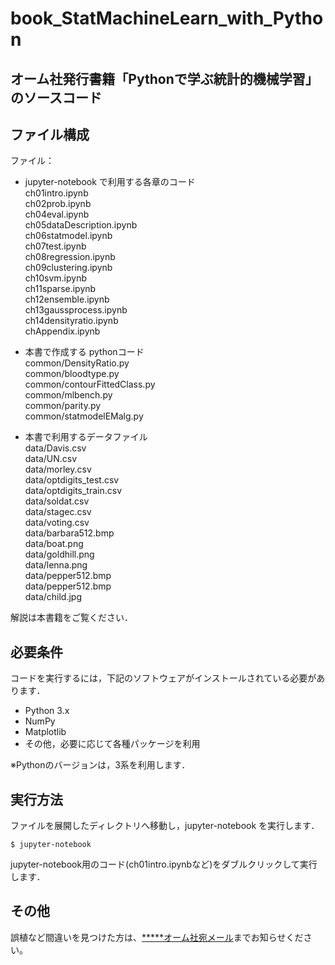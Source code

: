 # book_StatMachineLearn_with_Python
## オーム社発行書籍「Pythonで学ぶ統計的機械学習」のソースコード


## ファイル構成

ファイル：
- jupyter-notebook で利用する各章のコード   
ch01intro.ipynb  
ch02prob.ipynb  
ch04eval.ipynb  
ch05dataDescription.ipynb  
ch06statmodel.ipynb  
ch07test.ipynb  
ch08regression.ipynb   
ch09clustering.ipynb  
ch10svm.ipynb  
ch11sparse.ipynb  
ch12ensemble.ipynb  
ch13gaussprocess.ipynb  
ch14densityratio.ipynb  
chAppendix.ipynb  


- 本書で作成する pythonコード  
common/DensityRatio.py  
common/bloodtype.py  
common/contourFittedClass.py  
common/mlbench.py  
common/parity.py  
common/statmodelEMalg.py  


- 本書で利用するデータファイル  
data/Davis.csv  
data/UN.csv  
data/morley.csv  
data/optdigits_test.csv  
data/optdigits_train.csv  
data/soldat.csv  
data/stagec.csv  
data/voting.csv  
data/barbara512.bmp  
data/boat.png  
data/goldhill.png  
data/lenna.png  
data/pepper512.bmp  
data/pepper512.bmp  
data/child.jpg  
  
解説は本書籍をご覧ください．  


## 必要条件
コードを実行するには，下記のソフトウェアがインストールされている必要があります．

* Python 3.x
* NumPy
* Matplotlib
* その他，必要に応じて各種パッケージを利用

※Pythonのバージョンは，3系を利用します．


## 実行方法

ファイルを展開したディレクトリへ移動し，jupyter-notebook を実行します．

```
$ jupyter-notebook
```

jupyter-notebook用のコード(ch01intro.ipynbなど)をダブルクリックして実行します．


## その他
誤植など間違いを見つけた方は、[*****オーム社宛メール](<mailto:オーム社宛メール>)までお知らせください。
